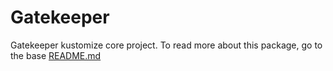 # Gatekeeper

Gatekeeper kustomize core project. To read more about this package, go to the base [README.md](../README.md)
